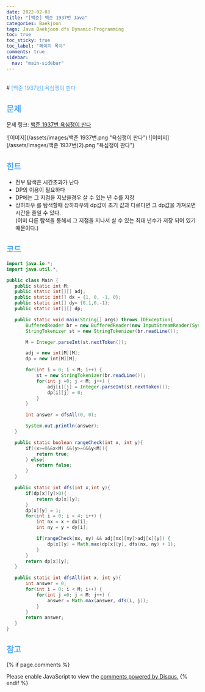 ```yaml
---
date: 2022-02-03
title: "[백준] 백준 1937번 Java"
categories: Baekjoon
tags: Java Baekjoon dfs Dynamic-Programming
toc: true
toc_sticky: true
toc_label: "페이지 목차"
comments: true
sidebar:
  nav: "main-sidebar"
---
```


<br/>
# <span style="color:#58ACFA">[백준 1937번] 욕심쟁이 판다</span>

<br/>

## <span style="color:#58ACFA">문제</span>

문제 링크: [백준 1937번 욕심쟁이 판다](https://www.acmicpc.net/problem/1937)

![이미지](/assets/images/백준 1937번.png "욕심쟁이 판다")
![이미지](/assets/images/백준 1937번(2).png "욕심쟁이 판다")

## <span style="color:#58ACFA">힌트</span>

- 전부 탐색은 시간초과가 난다
- DP의 이용이 필요하다
- DP에는 그 지점을 지났을경우 살 수 있는 년 수를 저장
- 상하좌우 를 탐색할때 상하좌우의 dp값이 초기 값과 다르다면 그 dp값을 가져오면 시간을 줄일 수 있다.  
  (이미 다른 탐색을 통해서 그 지점을 지나서 살 수 있는 최대 년수가 저장 되어 있기 때문이다.)

## <span style="color:#58ACFA">코드</span>

```java
import java.io.*;
import java.util.*;

public class Main {
   public static int M;
   public static int[][] adj;
   public static int[] dx = {1, 0, -1, 0};
   public static int[] dy= {0,1,0,-1};
   public static int[][] dp;

   public static void main(String[] args) throws IOException{
       BufferedReader br = new BufferedReader(new InputStreamReader(System.in));
       StringTokenizer st = new StringTokenizer(br.readLine());

       M = Integer.parseInt(st.nextToken());

       adj = new int[M][M];
       dp = new int[M][M];

       for(int i = 0; i < M; i++) {
           st = new StringTokenizer(br.readLine());
           for(int j =0; j < M; j++) {
               adj[i][j] = Integer.parseInt(st.nextToken());
               dp[i][j] = 0;
           }
       }

       int answer = dfsAll(0, 0);

       System.out.println(answer);
   }

   public static boolean rangeCheck(int x, int y){
       if((x>=0&&x<M) &&(y>=0&&y<M)){
           return true;
       } else{
           return false;
       }
   }

   public static int dfs(int x,int y){
       if(dp[x][y]>0){
           return dp[x][y];
       }
       dp[x][y] = 1;
       for(int i = 0; i < 4; i++) {
           int nx = x + dx[i];
           int ny = y + dy[i];

           if(rangeCheck(nx, ny) && adj[nx][ny]>adj[x][y]) {
               dp[x][y] = Math.max(dp[x][y], dfs(nx, ny) + 1);
           }
       }
       return dp[x][y];
   }

   public static int dfsAll(int x, int y){
       int answer = 0;
       for(int i = 0; i < M; i++) {
           for(int j =0; j < M; j++) {
               answer = Math.max(answer, dfs(i, j));
           }
       }
       return answer;
   }
}
```

## <span style="color:#58ACFA">참고</span>

{% if page.comments %}

<div id="disqus_thread"></div>
<script>
    /**
    *  RECOMMENDED CONFIGURATION VARIABLES: EDIT AND UNCOMMENT THE SECTION BELOW TO INSERT DYNAMIC VALUES FROM YOUR PLATFORM OR CMS.
    *  LEARN WHY DEFINING THESE VARIABLES IS IMPORTANT: https://disqus.com/admin/universalcode/#configuration-variables    */
    var disqus_config = function () {
        this.page.url = "{{ page.url | absolute_url }};";  // Replace PAGE_URL with your page's canonical URL variable
        this.page.identifier = "{{ page.id }}";; // Replace PAGE_IDENTIFIER with your page's unique identifier variable
    };
    (function() { // DON'T EDIT BELOW THIS LINE
        var d = document, s = d.createElement('script');
        s.src = 'https://lecocococo-blog.disqus.com/embed.js';
        s.setAttribute('data-timestamp', +new Date());
        (d.head || d.body).appendChild(s);
    })();

</script>
<noscript>Please enable JavaScript to view the <a href="https://disqus.com/?ref_noscript">comments powered by Disqus.</a></noscript>
{% endif %}
